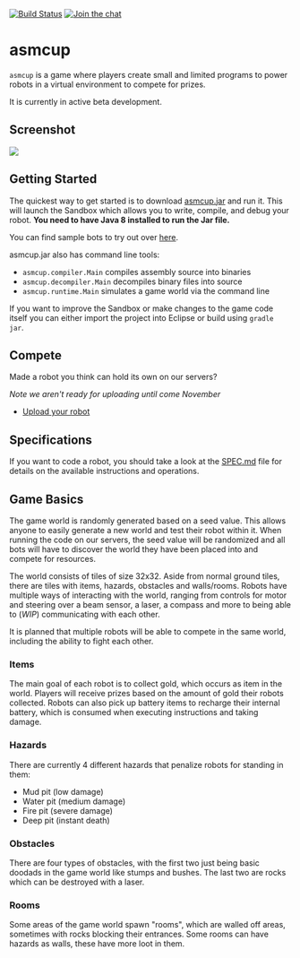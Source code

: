[![Build Status](https://travis-ci.org/asmcup/runtime.svg)](https://travis-ci.org/asmcup/runtime)
[![Join the chat](https://badges.gitter.im/Join%20Chat.svg)](https://gitter.im/asmcup/Lobby)

# asmcup

`asmcup` is a game where players create small and limited programs
to power robots in a virtual environment to compete for prizes.

It is currently in active beta development.

## Screenshot

![](http://i.imgur.com/Snvjuon.gif)

## Getting Started


The quickest way to get started is to download
[asmcup.jar](https://github.com/asmcup/runtime/releases)
and run it. This will launch the Sandbox which allows you to write, compile,
and debug your robot. **You need to have Java 8 installed to run the Jar file.**

You can find sample bots to try out over [here](https://github.com/asmcup/bots).

asmcup.jar also has command line tools:

 * `asmcup.compiler.Main` compiles assembly source into binaries
 * `asmcup.decompiler.Main` decompiles binary files into source
 * `asmcup.runtime.Main` simulates a game world via the command line

If you want to improve the Sandbox or make changes to the game code itself
you can either import the project into Eclipse or build using `gradle jar`.

## Compete

Made a robot you think can hold its own on our servers?

*Note we aren't ready for uploading until come November*

 * [Upload your robot](https://asmcup.github.io)


## Specifications

If you want to code a robot, you should take a look at the 
[SPEC.md](https://github.com/asmcup/runtime/blob/master/SPEC.md) file for details
on the available instructions and operations.

## Game Basics

The game world is randomly generated based on a seed value. This allows anyone
to easily generate a new world and test their robot within it. When running the
code on our servers, the seed value will be randomized and all bots will have to
discover the world they have been placed into and compete for resources.

The world consists of tiles of size 32x32. Aside from normal ground tiles,
there are tiles with items, hazards, obstacles and walls/rooms. Robots have
multiple ways of interacting with the world, ranging from controls for motor
and steering over a beam sensor, a laser, a compass and more to being able to
(*WIP*) communicating with each other.

It is planned that multiple robots will be able to compete in the same world,
including the ability to fight each other.

### Items

The main goal of each robot is to collect gold, which occurs as item in the world.
Players will receive prizes based on the amount of gold their robots collected.
Robots can also pick up battery items to recharge their internal battery, which is
consumed when executing instructions and taking damage.

### Hazards

There are currently 4 different hazards that penalize robots for standing in them:

* Mud pit (low damage)
* Water pit (medium damage)
* Fire pit (severe damage)
* Deep pit  (instant death)

### Obstacles

There are four types of obstacles, with the first two just being basic doodads
in the game world like stumps and bushes. The last two are rocks which can be
destroyed with a laser.

### Rooms

Some areas of the game world spawn "rooms", which are walled off areas, sometimes
with rocks blocking their entrances. Some rooms can have hazards as walls, these
have more loot in them.

